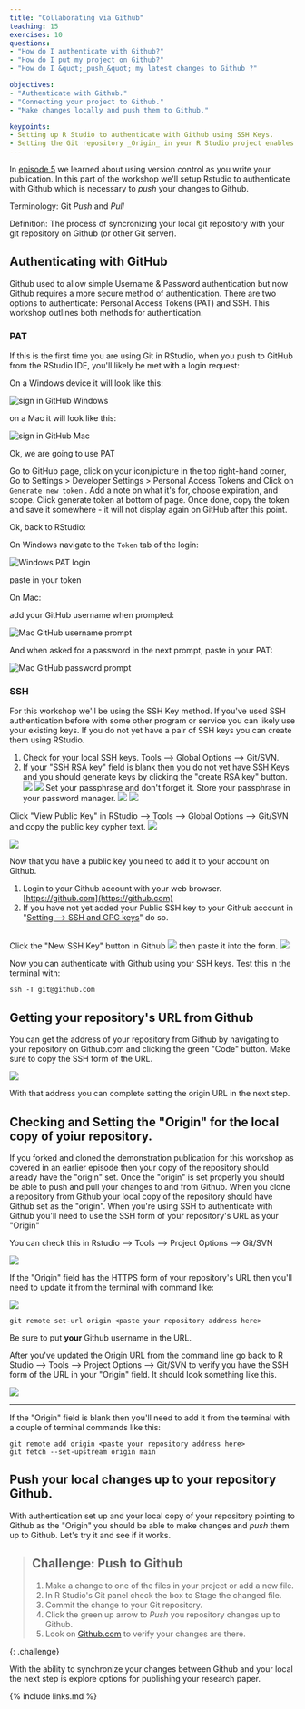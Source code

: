 ```yaml
---
title: "Collaborating via Github"
teaching: 15
exercises: 10
questions:
- "How do I authenticate with Github?"
- "How do I put my project on Github?"
- "How do I &quot;_push_&quot; my latest changes to Github ?"

objectives:
- "Authenticate with Github."
- "Connecting your project to Github."
- "Make changes locally and push them to Github."

keypoints:
- Setting up R Studio to authenticate with Github using SSH Keys.
- Setting the Git repository _Origin_ in your R Studio project enables _pushing_ and _pulling_ from your local copy of the repository to the repository on Github.
---
```


In [episode 5](../05-setup-versioning/) we learned about using version control as you write your publication.  In this part of the workshop we'll setup Rstudio to authenticate with Github which is necessary to _push_ your changes to Github.

Terminology:  Git _Push_ and _Pull_

Definition: The process of syncronizing your local git repository with your git repository on Github (or other Git server).

## Authenticating with GitHub

Github used to allow simple Username & Password authentication but now Github requires a more secure method of authentication.  There are two options to authenticate: Personal Access Tokens (PAT) and SSH. This workshop outlines both methods for authentication. 

### PAT

If this is the first time you are using Git in RStudio, when you push to GitHub from the RStudio IDE, you'll likely be met with a login request:

On a Windows device it will look like this: 

![sign in GitHub Windows](../fig/09-sign-in-git-windows.PNG)

on a Mac it will look like this: 

![sign in GitHub Mac](../fig/09-git-sign-in-mac.png)

Ok, we are going to use PAT

Go to GitHub page, click on your icon/picture in the top right-hand corner, Go to Settings > Developer Settings > Personal Access Tokens and Click on `Generate new token` . Add a note on what it's for, choose expiration, and scope. Click generate token at bottom of page. Once done, copy the token and save it somewhere - it will not display again on GitHub after this point. 

Ok, back to RStudio: 

On Windows navigate to the `Token` tab of the login:

![Windows PAT login](../fig/09-git-windows-PAT.PNG)

paste in your token

On Mac: 

add your GitHub username when prompted:

![Mac GitHub username prompt](../fig/09-git-sign-in-mac.png)

And when asked for a password in the next prompt, paste in your PAT:

![Mac GitHub password prompt](../fig/09-git-mac-password-prompt.png)


### SSH

For this workshop we'll be using the SSH Key method.  If you've used SSH authentication before with some other program or service you can likely use your existing keys.  If you do not yet have a pair of SSH keys you can create them using RStudio.



1. Check for your local SSH keys.  Tools --> Global Options --> Git/SVN.  
1. If your "SSH RSA key" field is blank then you do not yet have SSH Keys and you should generate keys by clicking the "create RSA key" button. ![](../fig/09-rstudio-global-options-git-no-ssh-keys.png)  ![](../fig/09-rstudio-create-rsa-key-button.png)
Set your passphrase and don't forget it.  Store your passphrase in your password manager. 
![](../fig/09-rstudio-create-rsa-key-set-passphrase.png) 
![](../fig/09-rstudio-create-rsa-key-result.png)

Click "View Public Key" in RStudio --> Tools --> Global Options --> Git/SVN and copy the public key cypher text.
![](../fig/09-rstudio-global-options-git-with-ssh-keys.png)

![](../fig/09-rstudio-public-key-display.png)

Now that you have a public key you need to add it to your account on Github.

1. Login to your Github account with your web browser. [https://github.com](https://github.com)
1. If you have not yet added your Public SSH key to your Github account in "[Setting --> SSH and GPG keys](https://github.com/settings/keys)" do so.  <br><br>

Click the "New SSH Key" button in Github 
![](../fig/09-github-add-new-ssh-key-button.png)
then paste it into the form.
![](../fig/09-github-add-new-ssh-key.png)

Now you can authenticate with Github using your SSH keys. Test this in the terminal with:

```
ssh -T git@github.com
```
## Getting your repository's URL from Github
You can get the address of your repository from Github by navigating to your repository on Github.com and clicking the green "Code" button.  Make sure to copy the SSH form of the URL.

![](../fig/09-github-clone.png)

With that address you can complete setting the origin URL in the next step. 

## Checking and Setting the "Origin" for the local copy of yoiur repository.

If you forked and cloned the demonstration publication for this workshop as covered in an earlier episode then your copy of the repository should already have the "origin" set.  Once the "origin" is set properly you should be able to push and pull your changes to and from Github.  When you clone a repository from Github your local copy of the repository should have Github set as the "origin".  When you're using SSH to authenticate with Github you'll need to use the SSH form of your repository's URL as your "Origin"

You can check this in Rstudio --> Tools --> Project Options --> Git/SVN

![](../fig/09-rstudio-project-options-git-with-https-origin.png) 

If the "Origin" field has the HTTPS form of your repository's URL then you'll need to update it from the terminal with command like:

![](../fig/09-git-remote-set-url.png)

```
git remote set-url origin <paste your repository address here>
```

Be sure to put **your** Github username in the URL.

After you've updated the Origin URL from the command line go back to R Studio --> Tools --> Project Options --> Git/SVN to verify you have the SSH form of the URL in your "Origin" field.  It should look something like this.

![](../fig/09-rstudio-project-options-git-with-ssh-origin.png) 



----

If the "Origin" field is blank then you'll need to add it from the terminal with a couple of terminal commands like this:
```
git remote add origin <paste your repository address here>
git fetch --set-upstream origin main
```

## Push your local changes up to your repository Github.
With authentication set up and your local copy of your repository pointing to Github as the "Origin" you should be able to make changes and _push_ them up to Github.  Let's try it and see if it works.

> ## Challenge: Push to Github
> 
> 1. Make a change to one of the files in your project or add a new file.
> 2. In R Studio's Git panel check the box to Stage the changed file.
> 3. Commit the change to your Git repository.
> 4. Click the green up arrow to _Push_ you repository changes up to Github.
> 5. Look on [Github.com](https://github.com) to verify your changes are there.
> 
{: .challenge}

With the ability to synchronize your changes between Github and your local the next step is explore options for publishing your research paper.


{% include links.md %}
